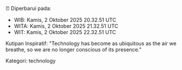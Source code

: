 ⏰ Diperbarui pada:
- WIB: Kamis, 2 Oktober 2025 20.32.51 UTC
- WITA: Kamis, 2 Oktober 2025 21.32.51 UTC
- WIT: Kamis, 2 Oktober 2025 22.32.51 UTC

Kutipan Inspiratif:
"Technology has become as ubiquitous as the air we breathe, so we are no longer conscious of its presence."


Kategori: technology

